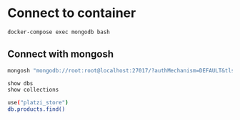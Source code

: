 # Connect to container

```sh
docker-compose exec mongodb bash
```

## Connect with mongosh

```sh
mongosh "mongodb://root:root@localhost:27017/?authMechanism=DEFAULT&tls=false"
```

```sh
show dbs
show collections
```

```sh
use("platzi_store")
db.products.find()
```